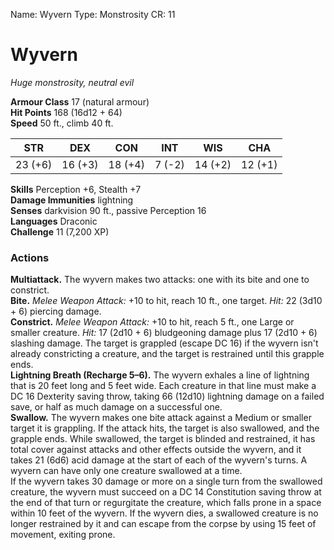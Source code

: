Name: Wyvern
Type: Monstrosity
CR: 11

# Wyvern 
_Huge monstrosity, neutral evil_

**Armour Class** 17 (natural armour)    
**Hit Points** 168 (16d12 + 64)    
**Speed** 50 ft., climb 40 ft. 

| STR      | DEX     | CON      | INT     | WIS     | CHA     |
|----------|---------|----------|---------|---------|---------|
| 23 (+6)  | 16 (+3) | 18 (+4)  | 7 (-2)  | 14 (+2) | 12 (+1) |

**Skills** Perception +6, Stealth +7    
**Damage Immunities** lightning    
**Senses** darkvision 90 ft., passive Perception 16    
**Languages** Draconic    
**Challenge** 11 (7,200 XP) 

### Actions 
**Multiattack.** The wyvern makes two attacks: one with its bite and one to constrict.    
**Bite.** _Melee Weapon Attack:_ +10 to hit, reach 10 ft., one target. _Hit:_ 22 (3d10 + 6) piercing damage.    
**Constrict.** _Melee Weapon Attack:_ +10 to hit, reach 5 ft., one Large or smaller creature. _Hit:_ 17 (2d10 + 6) bludgeoning damage plus 17 (2d10 + 6) slashing damage. The target is grappled (escape DC 16) if the wyvern isn't already constricting a creature, and the target is restrained until this grapple ends.    
**Lightning Breath (Recharge 5–6).** The wyvern exhales a line of lightning that is 20 feet long and 5 feet wide. Each creature in that line must make a DC 16 Dexterity saving throw, taking 66 (12d10) lightning damage on a failed save, or half as much damage on a successful one.    
**Swallow.** The wyvern makes one bite attack against a Medium or smaller target it is grappling. If the attack hits, the target is also swallowed, and the grapple ends. While swallowed, the target is blinded and restrained, it has total cover against attacks and other effects outside the wyvern, and it takes 21 (6d6) acid damage at the start of each of the wyvern's turns. A wyvern can have only one creature swallowed at a time.    
If the wyvern takes 30 damage or more on a single turn from the swallowed creature, the wyvern must succeed on a DC 14 Constitution saving throw at the end of that turn or regurgitate the creature, which falls prone in a space within 10 feet of the wyvern. If the wyvern dies, a swallowed creature is no longer restrained by it and can escape from the corpse by using 15 feet of movement, exiting prone.
